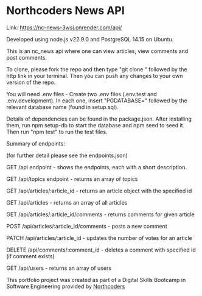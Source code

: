 # Northcoders News API

Link: https://nc-news-3wsj.onrender.com/api/

Developed using node.js v22.9.0 and PostgreSQL 14.15 on Ubuntu.

This is an nc_news api where one can view articles, view comments and post comments.

To clone, please fork the repo and then type "git clone " followed by the http link in your terminal. Then you can push any changes to your own version of the repo.

You will need .env files - Create two .env files (.env.test and .env.development). In each one, insert "PGDATABASE=" followed by the relevant database name (found in setup.sql).

Details of dependencies can be found in the package.json. After installing them, run npm setup-db to start the database and npm seed to seed it. Then run "npm test" to run the test files.

Summary of endpoints:

(for further detail please see the endpoints.json)

GET /api endpoint - shows the endpoints, each with a short description.

GET /api/topics endpoint - returns an array of topics

GET /api/articles/:article_id - returns an article object with the specified id

GET /api/articles - returns an array of all articles

GET /api/articles/:article_id/comments - returns comments for given article

POST /api/articles/:article_id/comments - posts a new comment

PATCH /api/articles/:article_id - updates the number of votes for an article

DELETE /api/comments/:comment_id - deletes a comment with specified id (if comment exists)

GET /api/users - returns an array of users

This portfolio project was created as part of a Digital Skills Bootcamp in Software Engineering provided by [Northcoders](https://northcoders.com/)
